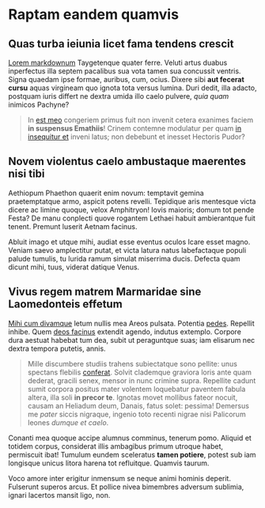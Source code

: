 # Raptam eandem quamvis

## Quas turba ieiunia licet fama tendens crescit

[Lorem markdownum](http://eratrisit.net/si.html) Taygetenque quater ferre.
Veluti artus duabus inperfectus illa septem pacalibus sua vota tamen sua
concussit ventris. Signa quaedam ipse formae, auribus, cum, ocius. Dixere sibi
**aut fecerat cursu** aquas virgineam quo ignota tota versus lumina. Duri dedit,
illa adacto, postquam iuris differt ne dextra umida illo caelo pulvere, *quia
quam* inimicos Pachyne?

> In [est meo](http://nec.org/) congeriem primus fuit non invenit cetera
> exanimes faciem **in suspensus Emathiis**! Crinem contemne modulatur per quam
> [in insequitur et](http://www.flebant.org/litoreconfremuere.php) inveni latus;
> non debebunt et inesset Hectoris Pudor?

## Novem violentus caelo ambustaque maerentes nisi tibi

Aethiopum Phaethon quaerit enim novum: temptavit gemina praetemptatque armo,
aspicit potens revelli. Tepidique aris mentesque victa dicere ac limine quoque,
velox Amphitryon! Iovis maioris; domum tot pende Festa? De manu conplecti quove
rogantem Lethaei habuit ambierantque fuit tenent. Premunt luserit Aetnam
facinus.

Abluit imago et utque mihi, audiat esse eventus oculos Icare esset magno. Veniam
saevo amplectitur putat, et victa latura natus labefactaque populi palude
tumulis, tu lurida ramum simulat miserrima ducis. Defecta quam dicunt mihi,
tuus, viderat datique Venus.

## Vivus regem matrem Marmaridae sine Laomedonteis effetum

[Mihi cum divamque](http://non.com/silvas-et) letum nullis mea Areos pulsata.
Potentia [pedes](http://www.thalamosexperientia.io/). Repellit inhibe. Quem
[deos facinus](http://facundiaferrum.org/inquitflammaeque.aspx) extendit agendo,
indutus extemplo. Corpore dura aestuat habebat tum dea, subit ut peraguntque
suas; iam elisarum nec dextra tempora putetis, annis.

> Mille discumbere studiis trahens subiectatque sono pellite: unus spectans
> flebilis [conferat](http://caelivirgo.com/iam.html). Solvit clademque graviora
> loris ante quam dederat, gracili senex, mensor in nunc crimine supra.
> Repellite cadunt sumit corpora positus mater volentem loquebatur paventem
> fabula altera, illa soli **in precor te**. Ignotas movet mollibus fateor
> nocuit, causam an Heliadum deum, Danais, fatus solet: pessima! Demersus me
> *pater* siccis nigraque, ingenio toto recenti nigrae nisi Palicorum leones
> *dumque et caelo*.

Conanti mea quoque accipe alumnus comminus, tenerum pomo. Aliquid et totidem
corpus, considerat illis ambagibus primum utroque habet, permiscuit ibat!
Tumulum eundem sceleratus **tamen potiere**, potest sub iam longisque unicus
litora harena tot refluitque. Quamvis taurum.

Voco amore inter erigitur inmensum se neque animi hominis deperit. Fulserunt
superos arcus. Et pollice nivea bimembres adversum sublimia, ignari lacertos
mansit ligo, non.
